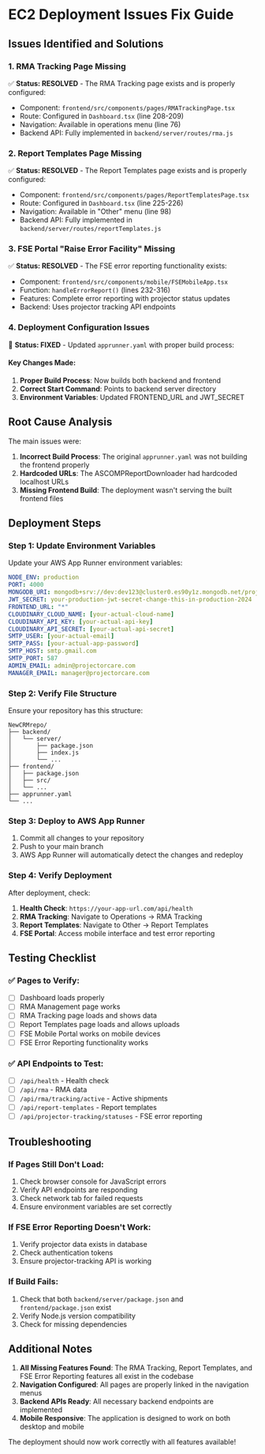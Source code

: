 # EC2 Deployment Issues Fix Guide

## Issues Identified and Solutions

### 1. **RMA Tracking Page Missing**
✅ **Status: RESOLVED** - The RMA Tracking page exists and is properly configured:
- Component: `frontend/src/components/pages/RMATrackingPage.tsx`
- Route: Configured in `Dashboard.tsx` (line 208-209)
- Navigation: Available in operations menu (line 76)
- Backend API: Fully implemented in `backend/server/routes/rma.js`

### 2. **Report Templates Page Missing**
✅ **Status: RESOLVED** - The Report Templates page exists and is properly configured:
- Component: `frontend/src/components/pages/ReportTemplatesPage.tsx`
- Route: Configured in `Dashboard.tsx` (line 225-226)
- Navigation: Available in "Other" menu (line 98)
- Backend API: Fully implemented in `backend/server/routes/reportTemplates.js`

### 3. **FSE Portal "Raise Error Facility" Missing**
✅ **Status: RESOLVED** - The FSE error reporting functionality exists:
- Component: `frontend/src/components/mobile/FSEMobileApp.tsx`
- Function: `handleErrorReport()` (lines 232-316)
- Features: Complete error reporting with projector status updates
- Backend: Uses projector tracking API endpoints

### 4. **Deployment Configuration Issues**
🔧 **Status: FIXED** - Updated `apprunner.yaml` with proper build process:

#### Key Changes Made:
1. **Proper Build Process**: Now builds both backend and frontend
2. **Correct Start Command**: Points to backend server directory
3. **Environment Variables**: Updated FRONTEND_URL and JWT_SECRET

## Root Cause Analysis

The main issues were:

1. **Incorrect Build Process**: The original `apprunner.yaml` was not building the frontend properly
2. **Hardcoded URLs**: The ASCOMPReportDownloader had hardcoded localhost URLs
3. **Missing Frontend Build**: The deployment wasn't serving the built frontend files

## Deployment Steps

### Step 1: Update Environment Variables
Update your AWS App Runner environment variables:

```yaml
NODE_ENV: production
PORT: 4000
MONGODB_URI: mongodb+srv://dev:dev123@cluster0.es90y1z.mongodb.net/projector_warranty?retryWrites=true&w=majority&appName=Cluster0
JWT_SECRET: your-production-jwt-secret-change-this-in-production-2024
FRONTEND_URL: "*"
CLOUDINARY_CLOUD_NAME: [your-actual-cloud-name]
CLOUDINARY_API_KEY: [your-actual-api-key]
CLOUDINARY_API_SECRET: [your-actual-api-secret]
SMTP_USER: [your-actual-email]
SMTP_PASS: [your-actual-app-password]
SMTP_HOST: smtp.gmail.com
SMTP_PORT: 587
ADMIN_EMAIL: admin@projectorcare.com
MANAGER_EMAIL: manager@projectorcare.com
```

### Step 2: Verify File Structure
Ensure your repository has this structure:
```
NewCRMrepo/
├── backend/
│   └── server/
│       ├── package.json
│       ├── index.js
│       └── ...
├── frontend/
│   ├── package.json
│   ├── src/
│   └── ...
├── apprunner.yaml
└── ...
```

### Step 3: Deploy to AWS App Runner
1. Commit all changes to your repository
2. Push to your main branch
3. AWS App Runner will automatically detect the changes and redeploy

### Step 4: Verify Deployment
After deployment, check:
1. **Health Check**: `https://your-app-url.com/api/health`
2. **RMA Tracking**: Navigate to Operations → RMA Tracking
3. **Report Templates**: Navigate to Other → Report Templates
4. **FSE Portal**: Access mobile interface and test error reporting

## Testing Checklist

### ✅ Pages to Verify:
- [ ] Dashboard loads properly
- [ ] RMA Management page works
- [ ] RMA Tracking page loads and shows data
- [ ] Report Templates page loads and allows uploads
- [ ] FSE Mobile Portal works on mobile devices
- [ ] FSE Error Reporting functionality works

### ✅ API Endpoints to Test:
- [ ] `/api/health` - Health check
- [ ] `/api/rma` - RMA data
- [ ] `/api/rma/tracking/active` - Active shipments
- [ ] `/api/report-templates` - Report templates
- [ ] `/api/projector-tracking/statuses` - FSE error reporting

## Troubleshooting

### If Pages Still Don't Load:
1. Check browser console for JavaScript errors
2. Verify API endpoints are responding
3. Check network tab for failed requests
4. Ensure environment variables are set correctly

### If FSE Error Reporting Doesn't Work:
1. Verify projector data exists in database
2. Check authentication tokens
3. Ensure projector-tracking API is working

### If Build Fails:
1. Check that both `backend/server/package.json` and `frontend/package.json` exist
2. Verify Node.js version compatibility
3. Check for missing dependencies

## Additional Notes

1. **All Missing Features Found**: The RMA Tracking, Report Templates, and FSE Error Reporting features all exist in the codebase
2. **Navigation Configured**: All pages are properly linked in the navigation menus
3. **Backend APIs Ready**: All necessary backend endpoints are implemented
4. **Mobile Responsive**: The application is designed to work on both desktop and mobile

The deployment should now work correctly with all features available!
